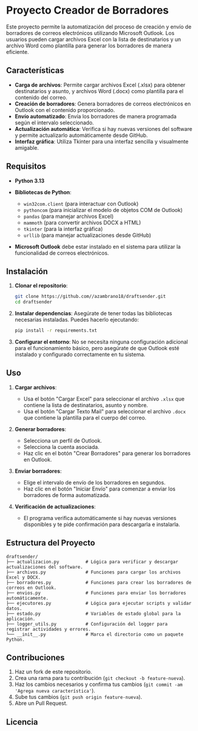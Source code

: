 
# Proyecto Creador de Borradores

Este proyecto permite la automatización del proceso de creación y envío de borradores de correos electrónicos utilizando Microsoft Outlook. Los usuarios pueden cargar archivos Excel con la lista de destinatarios y un archivo Word como plantilla para generar los borradores de manera eficiente.

## Características

- **Carga de archivos**: Permite cargar archivos Excel (.xlsx) para obtener destinatarios y asunto, y archivos Word (.docx) como plantilla para el contenido del correo.
- **Creación de borradores**: Genera borradores de correos electrónicos en Outlook con el contenido proporcionado.
- **Envío automatizado**: Envía los borradores de manera programada según el intervalo seleccionado.
- **Actualización automática**: Verifica si hay nuevas versiones del software y permite actualizarlo automáticamente desde GitHub.
- **Interfaz gráfica**: Utiliza Tkinter para una interfaz sencilla y visualmente amigable.

## Requisitos

- **Python 3.13**
- **Bibliotecas de Python**:
  - `win32com.client` (para interactuar con Outlook)
  - `pythoncom` (para inicializar el modelo de objetos COM de Outlook)
  - `pandas` (para manejar archivos Excel)
  - `mammoth` (para convertir archivos DOCX a HTML)
  - `tkinter` (para la interfaz gráfica)
  - `urllib` (para manejar actualizaciones desde GitHub)
  
- **Microsoft Outlook** debe estar instalado en el sistema para utilizar la funcionalidad de correos electrónicos.

## Instalación

1. **Clonar el repositorio**:
   ```bash
   git clone https://github.com//azambrano18/draftsender.git
   cd draftsender
   ```

2. **Instalar dependencias**:
   Asegúrate de tener todas las bibliotecas necesarias instaladas. Puedes hacerlo ejecutando:
   ```bash
   pip install -r requirements.txt
   ```

3. **Configurar el entorno**:
   No se necesita ninguna configuración adicional para el funcionamiento básico, pero asegúrate de que Outlook esté instalado y configurado correctamente en tu sistema.

## Uso

1. **Cargar archivos**:
   - Usa el botón "Cargar Excel" para seleccionar el archivo `.xlsx` que contiene la lista de destinatarios, asunto y nombre.
   - Usa el botón "Cargar Texto Mail" para seleccionar el archivo `.docx` que contiene la plantilla para el cuerpo del correo.

2. **Generar borradores**:
   - Selecciona un perfil de Outlook.
   - Selecciona la cuenta asociada.
   - Haz clic en el botón "Crear Borradores" para generar los borradores en Outlook.

3. **Enviar borradores**:
   - Elige el intervalo de envío de los borradores en segundos.
   - Haz clic en el botón "Iniciar Envío" para comenzar a enviar los borradores de forma automatizada.

4. **Verificación de actualizaciones**:
   - El programa verifica automáticamente si hay nuevas versiones disponibles y te pide confirmación para descargarla e instalarla.

## Estructura del Proyecto

```
draftsender/
├── actualizacion.py          # Lógica para verificar y descargar actualizaciones del software.
├── archivos.py               # Funciones para cargar los archivos Excel y DOCX.
├── borradores.py             # Funciones para crear los borradores de correos en Outlook.
├── envios.py                 # Funciones para enviar los borradores automáticamente.
├── ejecutores.py             # Lógica para ejecutar scripts y validar datos.
├── estado.py                 # Variables de estado global para la aplicación.
├── logger_utils.py           # Configuración del logger para registrar actividades y errores.
└── __init__.py               # Marca el directorio como un paquete Python.
```

## Contribuciones

1. Haz un fork de este repositorio.
2. Crea una rama para tu contribución (`git checkout -b feature-nueva`).
3. Haz los cambios necesarios y confirma tus cambios (`git commit -am 'Agrega nueva característica'`).
4. Sube tus cambios (`git push origin feature-nueva`).
5. Abre un Pull Request.

## Licencia
